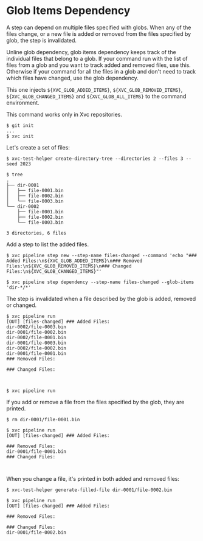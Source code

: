 # Glob Items Dependency

A step can depend on multiple files specified with globs. When any of the files change, or a new file is added or
removed from the files specified by glob, the step is invalidated.

Unline glob dependency, glob items dependency keeps track of the individual files that belong to a glob. If your
command run with the list of files from a glob and you want to track added and removed files, use this. Otherwise if
your command for all the files in a glob and don't need to track which files have changed, use the glob dependency.

This one injects `${XVC_GLOB_ADDED_ITEMS}`, `${XVC_GLOB_REMOVED_ITEMS}`, `${XVC_GLOB_CHANGED_ITEMS}` and `${XVC_GLOB_ALL_ITEMS}` to the command
environment.

This command works only in Xvc repositories.

```console
$ git init
...
$ xvc init
```

Let's create a set of files:

```console
$ xvc-test-helper create-directory-tree --directories 2 --files 3 --seed 2023

$ tree
.
├── dir-0001
│   ├── file-0001.bin
│   ├── file-0002.bin
│   └── file-0003.bin
└── dir-0002
    ├── file-0001.bin
    ├── file-0002.bin
    └── file-0003.bin

3 directories, 6 files

```

Add a step to list the added files.

```console
$ xvc pipeline step new --step-name files-changed --command 'echo "### Added Files:\n${XVC_GLOB_ADDED_ITEMS}\n### Removed Files:\n${XVC_GLOB_REMOVED_ITEMS}\n### Changed Files:\n${XVC_GLOB_CHANGED_ITEMS}"'

$ xvc pipeline step dependency --step-name files-changed --glob-items 'dir-*/*'

```

The step is invalidated when a file described by the glob is added, removed or changed.

```console
$ xvc pipeline run
[OUT] [files-changed] ### Added Files:
dir-0002/file-0003.bin
dir-0001/file-0002.bin
dir-0002/file-0001.bin
dir-0001/file-0003.bin
dir-0002/file-0002.bin
dir-0001/file-0001.bin
### Removed Files:

### Changed Files:

 

$ xvc pipeline run

```

If you add or remove a file from the files specified by the glob, they are printed.

```console
$ rm dir-0001/file-0001.bin

$ xvc pipeline run
[OUT] [files-changed] ### Added Files:

### Removed Files:
dir-0001/file-0001.bin
### Changed Files:

 

```

When you change a file, it's printed in both added and removed files:

```console
$ xvc-test-helper generate-filled-file dir-0001/file-0002.bin

$ xvc pipeline run
[OUT] [files-changed] ### Added Files:

### Removed Files:

### Changed Files:
dir-0001/file-0002.bin
 

```
